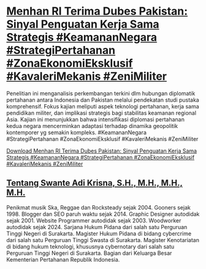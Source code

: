 # [Menhan RI Terima Dubes Pakistan: Sinyal Penguatan Kerja Sama Strategis #KeamananNegara #StrategiPertahanan #ZonaEkonomiEksklusif #KavaleriMekanis #ZeniMiliter](https://swanteadikrisna.com/kemhan/website/286/menhan-ri-terima-dubes-pakistan-kerja-sama-strategis/)

Penelitian ini menganalisis perkembangan terkini dlm hubungan diplomatik pertahanan antara Indonesia dan Pakistan melalui pendekatan studi pustaka komprehensif. Fokus kajian meliputi aspek teknologi pertahanan, kerja sama pendidikan militer, dan implikasi strategis bagi stabilitas keamanan regional Asia. Kajian ini menunjukkan bahwa intensifikasi diplomasi pertahanan kedua negara mencerminkan adaptasi terhadap dinamika geopolitik kontemporer yg semakin kompleks. #KeamananNegara #StrategiPertahanan #ZonaEkonomiEksklusif #KavaleriMekanis #ZeniMiliter 

[Download Menhan RI Terima Dubes Pakistan: Sinyal Penguatan Kerja Sama Strategis #KeamananNegara #StrategiPertahanan #ZonaEkonomiEksklusif #KavaleriMekanis #ZeniMiliter](https://swanteadikrisna.com/kemhan/website/286/menhan-ri-terima-dubes-pakistan-kerja-sama-strategis/)


## [Tentang Swante Adi Krisna, S.H., M.H., M.H., M.H.](https://swanteadikrisna.com/)

Penikmat musik Ska, Reggae dan Rocksteady sejak 2004. Gooners sejak 1998. Blogger dan SEO paruh waktu sejak 2014. Graphic Designer autodidak sejak 2001. Website Programmer autodidak sejak 2003. Woodworker autodidak sejak 2024. Sarjana Hukum Pidana dari salah satu Perguruan Tinggi Negeri di Surakarta. Magister Hukum Pidana di bidang cybercrime dari salah satu Perguruan Tinggi Swasta di Surakarta. Magister Kenotariatan di bidang hukum teknologi, khususnya cybernotary dari salah satu Perguruan Tinggi Negeri di Surakarta. Bagian dari Keluarga Besar Kementerian Pertahanan Republik Indonesia.